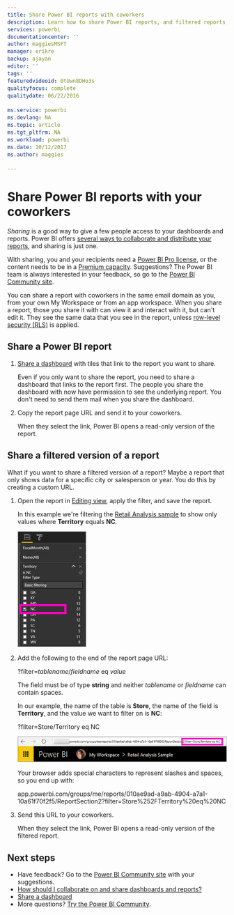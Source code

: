 ```yaml
---
title: Share Power BI reports with coworkers
description: Learn how to share Power BI reports, and filtered reports, with coworkers in your organization.
services: powerbi
documentationcenter: ''
author: maggiesMSFT
manager: erikre
backup: ajayan
editor: ''
tags: ''
featuredvideoid: 0tUwn8DHo3s
qualityfocus: complete
qualitydate: 06/22/2016

ms.service: powerbi
ms.devlang: NA
ms.topic: article
ms.tgt_pltfrm: NA
ms.workload: powerbi
ms.date: 10/12/2017
ms.author: maggies

---
```

# Share Power BI reports with your coworkers
*Sharing* is a good way to give a few people access to your dashboards and reports. Power BI offers [several ways to collaborate and distribute your reports](service-how-to-collaborate-distribute-dashboards-reports.md), and sharing is just one.

With sharing, you and your recipients need a [Power BI Pro license](service-free-vs-pro.md), or the content needs to be in a [Premium capacity](service-premium.md). Suggestions? The Power BI team is always interested in your feedback, so go to the [Power BI Community site](https://community.powerbi.com/).

You can share a report with coworkers in the same email domain as you, from your own My Workspace or from an app workspace. When you share a report, those you share it with can view it and interact with it, but can't edit it. They see the same data that you see in the report, unless [row-level security (RLS)](service-admin-rls.md) is applied. 

## Share a Power BI report
1. [Share a dashboard](powerbi-service-share-unshare-dashboard.md) with tiles that link to the report you want to share. 
   
    Even if you only want to share the report, you need to share a dashboard that links to the report first. The people you share the dashboard with now have permission to see the underlying report. You don't need to send them mail when you share the dashboard.
2. Copy the report page URL and send it to your coworkers. 
   
    When they select the link, Power BI opens a read-only version of the report.

## Share a filtered version of a report
What if you want to share a filtered version of a report? Maybe a report that only shows data for a specific city or salesperson or year. You do this by creating a custom URL.

1. Open the report in [Editing view](powerbi-service-go-from-reading-view-to-editing-view.md), apply the filter, and save the report.
   
   In this example we're filtering the [Retail Analysis sample](powerbi-sample-tutorial-connect-to-the-samples.md) to show only values where **Territory** equals **NC**.
   
   ![Report filter pane](media/service-share-reports/power-bi-filter-report2.png)
2. Add the following to the end of the report page URL:
   
   ?filter=*tablename*/*fieldname* eq *value*
   
    The field must be of type **string** and neither *tablename* or *fieldname* can contain spaces.
   
   In our example, the name of the table is **Store**, the name of the field is **Territory**, and the value we want to filter on is **NC**:
   
    ?filter=Store/Territory eq NC
   
   ![Filtered report URL](media/service-share-reports/power-bi-filter-url3.png)
   
   Your browser adds special characters to represent slashes and spaces, so you end up with:
   
   app.powerbi.com/groups/me/reports/010ae9ad-a9ab-4904-a7a1-10a61f70f2f5/ReportSection2?filter=Store%252FTerritory%20eq%20NC
3. Send this URL to your coworkers. 
   
   When they select the link, Power BI opens a read-only version of the filtered report.

## Next steps
* Have feedback? Go to the [Power BI Community site](https://community.powerbi.com/) with your suggestions.
* [How should I collaborate on and share dashboards and reports?](service-how-to-collaborate-distribute-dashboards-reports.md)
* [Share a dashboard](powerbi-service-share-unshare-dashboard.md)
* More questions? [Try the Power BI Community](http://community.powerbi.com/).

